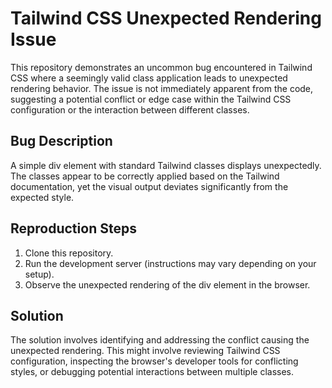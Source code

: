 # Tailwind CSS Unexpected Rendering Issue

This repository demonstrates an uncommon bug encountered in Tailwind CSS where a seemingly valid class application leads to unexpected rendering behavior.  The issue is not immediately apparent from the code, suggesting a potential conflict or edge case within the Tailwind CSS configuration or the interaction between different classes. 

## Bug Description

A simple div element with standard Tailwind classes displays unexpectedly.  The classes appear to be correctly applied based on the Tailwind documentation, yet the visual output deviates significantly from the expected style.

## Reproduction Steps
1. Clone this repository.
2. Run the development server (instructions may vary depending on your setup). 
3. Observe the unexpected rendering of the div element in the browser.

## Solution
The solution involves identifying and addressing the conflict causing the unexpected rendering. This might involve reviewing Tailwind CSS configuration, inspecting the browser's developer tools for conflicting styles, or debugging potential interactions between multiple classes.